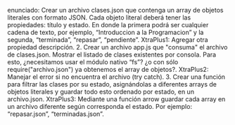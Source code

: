 enunciado:
Crear un archivo clases.json que contenga un array de objetos literales con
formato JSON. Cada objeto literal deberá tener las propiedades: título y
estado. En donde la primera podrá ser cualquier cadena de texto, por ejemplo,
“Introduccion a la Programacion” y la segunda, “terminada”, “repasar”,
“pendiente”.
XtraPlus1: Agregar otra propiedad descripción.
2. Crear un archivo app.js que "consuma" el archivo de clases.json. Mostrar el
listado de clases existentes por consola. Para esto, ¿necesitamos usar el
módulo nativo “fs”? ¿o con sólo require("archivo.json") ya obtenemos el
array de objetos?.
XtraPlus2: Manejar el error si no encuentra el archivo (try catch).
3. Crear una función para filtrar las clases por su estado, asignándolas a
diferentes arrays de objetos literales y guardar todo esto ordenado por
estado, en un archivo.json.
XtraPlus3: Mediante una función arrow guardar cada array en un archivo diferente
según corresponda el estado. Por ejemplo: “repasar.json”, “terminadas.json”.

